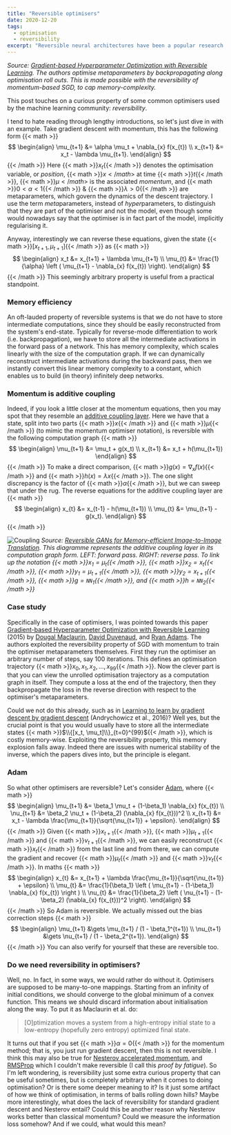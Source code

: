 ```yaml
---
title: "Reversible optimisers"
date: 2020-12-20
tags:
  - optimisation
  - reversibility
excerpt: "Reversible neural architectures have been a popular research area in the last few years, but reversibility is also built into many modern day neural optimisers, perhaps serendipitously."
---
```

<!-- ![Reversibility](/images/reversibility.png") -->
*Source: [Gradient-based Hyperparameter Optimization with Reversible Learning](https://arxiv.org/pdf/1502.03492.pdf). The authors optimise metaparameters by backpropagating along optimisation roll outs. This is made possible with the reversibility of momentum-based SGD, to cap memory-complexity.*

This post touches on a curious property of some common optimisers used by the machine learning community: *reversibility*.

I tend to hate reading through lengthy introductions, so let's just dive in with an example. Take gradient descent with momentum, this has the following form
{{< math >}}
$$
\begin{align}
  \mu_{t+1} &= \alpha \mu_t + \nabla_{x} f(x_{t}) \\
  x_{t+1} &= x_t - \lambda \mu_{t+1}.
\end{align}
$$
{{< /math >}}
Here {{< math >}}$x_t${{< /math >}} denotes the optimisation variable, or *position*, {{< math >}}$x{{< /math >}}$ at time {{< math >}}$t${{< /math >}}, {{< math >}}$\mu{{< /math >}}$ is the associated *momentum*, and {{< math >}}$0 < \alpha < 1${{< /math >}} & {{< math >}}$\lambda > 0${{< /math >}} are metaparameters, which govern the dynamics of the descent trajectory. I use the term *meta*parameters, instead of *hyper*parameters, to distinguish that they are part of the optimiser and not the model, even though some would nowadays say that the optimiser is in fact part of the model, implicitly regularising it.

Anyway, interestingly we can reverse these equations, given the state {{< math >}}$[x_{t+1}, \mu_{t+1}]${{< /math >}} as
{{< math >}}
$$
\begin{align}
x_t &= x_{t+1} + \lambda \mu_{t+1} \\
\mu_{t} &= \frac{1}{\alpha} \left ( \mu_{t+1} - \nabla_{x} f(x_{t}) \right).
\end{align}
$$
{{< /math >}}
This seemingly arbitrary property is useful from a practical standpoint.

### Memory efficiency
An oft-lauded property of reversible systems is that we do not have to store intermediate computations, since they should be easily reconstructed from the system's end-state. Typically for reverse-mode differentiation to work (i.e. backpropagation), we have to store all the intermediate activations in the forward pass of a network. This has memory complexity, which scales linearly with the size of the computation graph. If we can dynamically reconstruct intermediate activations during the backward pass, then we instantly convert this linear memory complexity to a constant, which enables us to build (in theory) infinitely deep networks.

### Momentum is additive coupling
Indeed, if you look a little closer at the momentum equations, then you may spot that they resemble an [additive coupling layer](https://arxiv.org/pdf/1410.8516.pdf). Here we have that a state, split into two parts {{< math >}}$x${{< /math >}} and {{< math >}}$\mu${{< /math >}} (to mimic the momentum optimiser notation), is reversible with the following computation graph
{{< math >}}
$$
\begin{align}
  \mu_{t+1} &= \mu_t + g(x_t) \\
  x_{t+1} &= x_t + h(\mu_{t+1})
\end{align}
$$
{{< /math >}}
To make a direct comparison, {{< math >}}$g(x) = \nabla_x f(x)${{< /math >}} and {{< math >}}$h(x) = \lambda x${{< /math >}}. The one slight discrepancy is the factor of {{< math >}}$\alpha${{< /math >}}, but we can sweep that under the rug. The reverse equations for the additive coupling layer are
{{< math >}}
$$
\begin{align}
  x_{t} &= x_{t-1} - h(\mu_{t+1}) \\
  \mu_{t} &= \mu_{t+1} - g(x_t).
\end{align}
$$
{{< /math >}}

![Coupling](images/coupling.png")
*Source: [Reversible GANs for Memory-efficient Image-to-Image Translation](https://arxiv.org/pdf/1902.02729.pdf). This diagramme represents the additive coupling layer in its computation graph form. LEFT: forward pass. RIGHT: reverse pass. To link up the notation {{< math >}}$x_1 = \mu_{t}${{< /math >}}, {{< math >}}$x_2 = x_{t}${{< /math >}}, {{< math >}}$y_1 = \mu_{t+1}${{< /math >}}, {{< math >}}$y_2 = x_{t+1}${{< /math >}}, {{< math >}}$g = \texttt{NN}_1${{< /math >}}, and {{< math >}}$h=\texttt{NN}_2${{< /math >}}*

### Case study
Specifically in the case of optimisers, I was pointed towards this paper [Gradient-based Hyperparameter Optimization with Reversible Learning](https://arxiv.org/pdf/1502.03492.pdf) (2015) by [Dougal Maclaurin](https://dougalmaclaurin.com/), [David Duvenaud](http://www.cs.toronto.edu/~duvenaud/), and [Ryan Adams](https://www.cs.princeton.edu/~rpa/). The authors exploited the reversibility property of SGD with momentum to train the optimiser metaparameters themselves. First they run the optimiser an arbitrary number of steps, say 100 iterations. This defines an optimisation trajectory {{< math >}}$x_0, x_1, x_2, ..., x_{99}${{< /math >}}. Now the clever part is that you can view the unrolled optimisation trajectory as a computation graph in itself. They compute a loss at the end of the trajectory, then they backpropagate the loss in the reverse direction with respect to the optimiser's metaparameters.

Could we not do this already, such as in [Learning to learn by gradient descent by gradient descent](https://arxiv.org/abs/1606.04474) (Andrychowicz et al., 2016)? Well yes, but the crucial point is that you would usually have to store all the intermediate states {{< math >}}$\\{[x_t, \mu_t]\\}_{t=0}^{99}${{< /math >}}, which is costly memory-wise. Exploiting the reversibility property, this memory explosion falls away. Indeed there are issues with numerical stability of the inverse, which the papers dives into, but the principle is elegant.

### Adam
So what other optimisers are reversible? Let's consider [Adam](https://arxiv.org/pdf/1412.6980.pdf), where
{{< math >}}
$$
\begin{align}
  \mu_{t+1} &= \beta_1 \mu_t + (1-\beta_1) \nabla_{x} f(x_{t}) \\
  \nu_{t+1} &= \beta_2 \nu_t + (1-\beta_2) (\nabla_{x} f(x_{t}))^2 \\
  x_{t+1} &= x_t - \lambda \frac{\mu_{t+1}}{\sqrt{\nu_{t+1}} + \epsilon}.
\end{align}
$$
{{< /math >}}
Given {{< math >}}$x_{t+1}${{< /math >}}, {{< math >}}$\mu_{t+1}${{< /math >}} and {{< math >}}$\nu_{t+1}${{< /math >}}, we can easily reconstruct {{< math >}}$x_t${{< /math >}} from the last line and from there, we can compute the gradient and recover {{< math >}}$\mu_{t}${{< /math >}} and {{< math >}}$\nu_{t}${{< /math >}}. In maths
{{< math >}}
$$
\begin{align}
  x_{t} &= x_{t+1} + \lambda \frac{\mu_{t+1}}{\sqrt{\nu_{t+1}} + \epsilon} \\
  \mu_{t} &= \frac{1}{\beta_1} \left ( \mu_{t+1} - (1-\beta_1) \nabla_{x} f(x_{t}) \right ) \\
  \nu_{t} &= \frac{1}{\beta_2} \left ( \nu_{t+1} - (1-\beta_2) (\nabla_{x} f(x_{t}))^2 \right).
\end{align}
$$
{{< /math >}}
So Adam is reversible. We actually missed out the bias correction steps
{{< math >}}
$$
\begin{align}
  \mu_{t+1} &\gets \mu_{t+1} / (1 - \beta_1^{t+1}) \\
  \nu_{t+1} &\gets \nu_{t+1} / (1 - \beta_2^{t+1}).
\end{align}
$$
{{< /math >}}
You can also verify for yourself that these are reversible too.

### Do we need reversibility in optimisers?
Well, no. In fact, in some ways, we would rather do without it. Optimisers are supposed to be many-to-one mappings. Starting from an infinity of initial conditions, we should converge to the global minimum of a convex function. This means we should discard information about initialisation along the way. To put it as Maclaurin et al. do:
> [O]ptimization moves a system from a high-entropy initial state to a low-entropy (hopefully zero entropy) optimized final state.

It turns out that if you set {{< math >}}$\alpha = 0${{< /math >}} for the momentum method; that is, you just run gradient descent, then this is not reversible. I think this may also be true for [Nesterov accelerated momentum](https://www.cs.toronto.edu/~fritz/absps/momentum.pdf), and [RMSProp](http://www.cs.toronto.edu/~hinton/coursera/lecture6/lec6.pdf) which I couldn't make reversible (I call this *proof by fatigue*). So I'm left wondering, is reversibility just some extra curious property that can be useful sometimes, but is completely arbitrary when it comes to doing optimisation? Or is there some deeper meaning to it? Is it just some artifact of how we think of optimisation, in terms of balls rolling down hills? Maybe more interestingly, what does the lack of reversibility for standard gradient descent and Nesterov entail? Could this be another reason why Nesterov works better than classical momentum? Could we measure the information loss somehow? And if we could, what would this mean?
